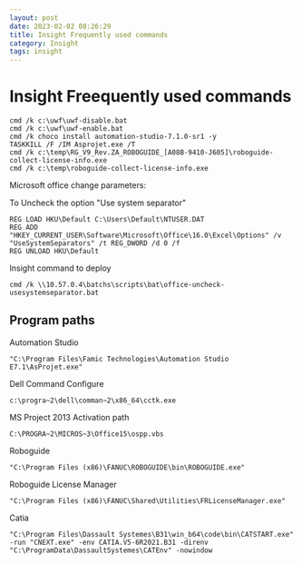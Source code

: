 ```yaml
---
layout: post
date: 2023-02-02 08:26:29
title: Insight Frequently used commands
category: Insight
tags: insight
---
```



# Insight Freequently used commands

```batch
cmd /k c:\uwf\uwf-disable.bat
cmd /k c:\uwf\uwf-enable.bat
cmd /k choco install automation-studio-7.1.0-sr1 -y
TASKKILL /F /IM Asprojet.exe /T
cmd /k c:\temp\RG_V9_Rev.ZA_ROBOGUIDE_[A08B-9410-J605]\roboguide-collect-license-info.exe
cmd /k c:\temp\roboguide-collect-license-info.exe

```
Microsoft office change parameters:

To Uncheck the option "Use system separator"

```batch
REG LOAD HKU\Default C:\Users\Default\NTUSER.DAT
REG ADD "HKEY_CURRENT_USER\Software\Microsoft\Office\16.0\Excel\Options" /v "UseSystemSeparators" /t REG_DWORD /d 0 /f
REG UNLOAD HKU\Default
```

Insight command to deploy

```batch
cmd /k \\10.57.0.4\batchs\scripts\bat\office-uncheck-usesystemseparator.bat
```



## Program paths

Automation Studio
```
"C:\Program Files\Famic Technologies\Automation Studio E7.1\AsProjet.exe"
```

Dell Command Configure
```
c:\progra~2\dell\comman~2\x86_64\cctk.exe
```

MS Project 2013 Activation path
```
C:\PROGRA~2\MICROS~3\Office15\ospp.vbs
```

Roboguide 
```
"C:\Program Files (x86)\FANUC\ROBOGUIDE\bin\ROBOGUIDE.exe"
```

Roboguide License Manager
```
"C:\Program Files (x86)\FANUC\Shared\Utilities\FRLicenseManager.exe"
```

Catia
```
"C:\Program Files\Dassault Systemes\B31\win_b64\code\bin\CATSTART.exe"  -run "CNEXT.exe" -env CATIA.V5-6R2021.B31 -direnv "C:\ProgramData\DassaultSystemes\CATEnv" -nowindow 
```
